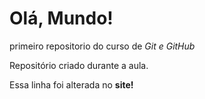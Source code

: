 # Olá, Mundo!
 primeiro repositorio do curso de *Git e GitHub*

 Repositório criado durante a aula.

Essa linha foi alterada no **site!**

